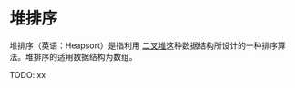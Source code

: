 # 堆排序


堆排序（英语：Heapsort）是指利用 [二叉堆](https://oi-wiki.org/ds/binary-heap/)这种数据结构所设计的一种排序算法。堆排序的适用数据结构为数组。


TODO: xx